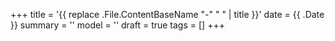 +++
title = '{{ replace .File.ContentBaseName "-" " " | title }}'
date = {{ .Date }}
summary = ''
model = ''
draft = true
tags = []
+++
